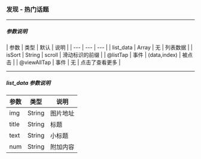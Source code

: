 ### 发现 - 热门话题

****

##### 参数说明

| 参数 | 类型 | 默认 | 说明 |
| --- | --- | --- |
| list_data | Array | 无 | 列表数据 |
| isSort | String | scroll | 滑动标识的前缀 |
| @listTap | 事件 | (data,index) | 被点击 |
| @viewAllTap | 事件 | 无 | 点击了查看更多 |

****

##### list_data 参数说明

| 参数 | 类型 |  说明 |
| --- | --- | --- |
| img | String | 图片地址 |
| title | String | 标题 |
| text | String | 小标题 |
| num | String | 附加内容 |
